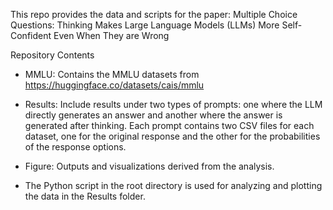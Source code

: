 This repo provides the data and scripts for the paper: Multiple Choice Questions: Thinking Makes Large Language Models (LLMs) More Self-Confident Even When They are Wrong

Repository Contents
- MMLU: Contains the MMLU datasets from https://huggingface.co/datasets/cais/mmlu
- Results: Include results under two types of prompts: one where the LLM directly generates an answer and another where the answer is generated after thinking. Each prompt contains two CSV files for each dataset, one for the original response and the other for the probabilities of the response options.
- Figure: Outputs and visualizations derived from the analysis.

- The Python script in the root directory is used for analyzing and plotting the data in the Results folder.
